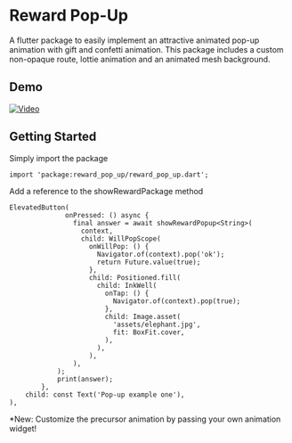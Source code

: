 # Reward Pop-Up

A flutter package to easily implement an attractive animated pop-up animation with gift and confetti animation. This package includes a custom non-opaque route, lottie animation and an animated mesh background.

## Demo

[![Video](https://img.youtube.com/vi/v8jhP1y07NY/maxresdefault.jpg)](https://www.youtube.com/watch?v=v8jhP1y07NY)

## Getting Started

Simply import the package 

```
import 'package:reward_pop_up/reward_pop_up.dart';
```

Add a reference to the showRewardPackage method

```
ElevatedButton(
              onPressed: () async {
                final answer = await showRewardPopup<String>(
                  context,
                  child: WillPopScope(
                    onWillPop: () {
                      Navigator.of(context).pop('ok');
                      return Future.value(true);
                    },
                    child: Positioned.fill(
                      child: InkWell(
                        onTap: () {
                          Navigator.of(context).pop(true);
                        },
                        child: Image.asset(
                          'assets/elephant.jpg',
                          fit: BoxFit.cover,
                        ),
                      ),
                    ),
                ),
            );
            print(answer);
        },
    child: const Text('Pop-up example one'),
),
```

*New: Customize the precursor animation by passing your own animation widget!